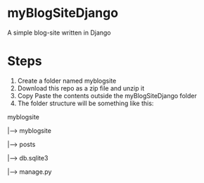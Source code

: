 # myBlogSiteDjango
A simple blog-site written in Django 

# Steps
1) Create a folder named myblogsite
2) Download this repo as a zip file and unzip it
3) Copy Paste the contents outside the myBlogSiteDjango folder
4) The folder structure will be something like this:

myblogsite

|--> myblogsite

|--> posts

|--> db.sqlite3

|--> manage.py

